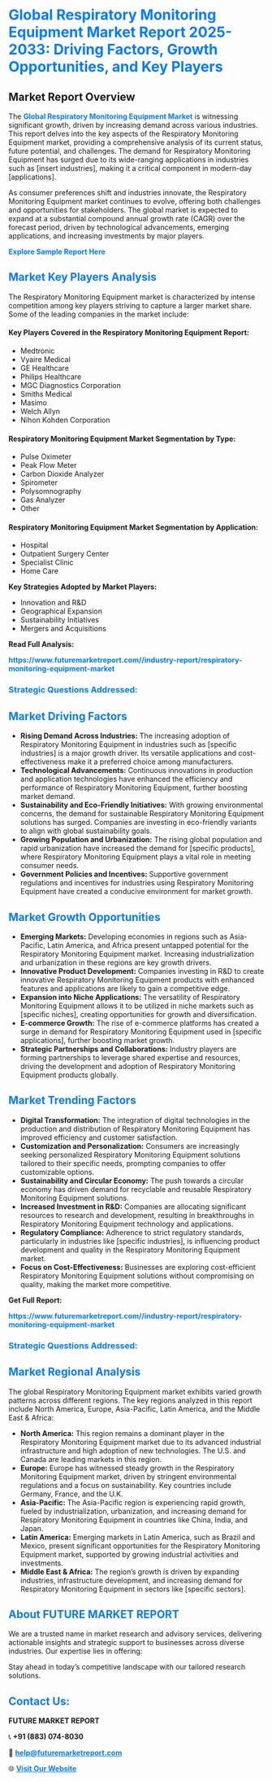 <h1 style="color: #007BFF;">Global Respiratory Monitoring Equipment Market Report 2025-2033: Driving Factors, Growth Opportunities, and Key Players</h1>

<section id="overview">
<h2>Market Report Overview</h2>
<p>The <a href="https://www.futuremarketreport.com//industry-report/respiratory-monitoring-equipment-market" style="color: #007BFF; text-decoration: none;"><strong>Global Respiratory Monitoring Equipment Market</strong></a> is witnessing significant growth, driven by increasing demand across various industries. This report delves into the key aspects of the Respiratory Monitoring Equipment market, providing a comprehensive analysis of its current status, future potential, and challenges. The demand for Respiratory Monitoring Equipment has surged due to its wide-ranging applications in industries such as [insert industries], making it a critical component in modern-day [applications].</p>
<p>As consumer preferences shift and industries innovate, the Respiratory Monitoring Equipment market continues to evolve, offering both challenges and opportunities for stakeholders. The global market is expected to expand at a substantial compound annual growth rate (CAGR) over the forecast period, driven by technological advancements, emerging applications, and increasing investments by major players.</p>
</section>

<section id="overview">
<p><a href="https://www.futuremarketreport.com//request-sample/reportId=77872" style="color: #007BFF; text-decoration: none;"><strong>Explore Sample Report Here</strong></a></p>
</section>

<section id="key-players">
<h2 style="color: #007BFF;">Market Key Players Analysis</h2>
<p>The Respiratory Monitoring Equipment market is characterized by intense competition among key players striving to capture a larger market share. Some of the leading companies in the market include:</p>
<h4>Key Players Covered in the Respiratory Monitoring Equipment Report:</h4>
<ul><li>Medtronic</li><li>Vyaire Medical</li><li>GE Healthcare</li><li>Philips Healthcare</li><li>MGC Diagnostics Corporation</li><li>Smiths Medical</li><li>Masimo</li><li>Welch Allyn</li><li>Nihon Kohden Corporation</li></ul>
<h4>Respiratory Monitoring Equipment Market Segmentation by Type:</h4>
<ul><li>Pulse Oximeter</li><li>Peak Flow Meter</li><li>Carbon Dioxide Analyzer</li><li>Spirometer</li><li>Polysomnography</li><li>Gas Analyzer</li><li>Other</li></ul>

<h4>Respiratory Monitoring Equipment Market Segmentation by Application:</h4>
<ul><li>Hospital</li><li>Outpatient Surgery Center</li><li>Specialist Clinic</li><li>Home Care</li></ul>
<p><strong>Key Strategies Adopted by Market Players:</strong></p>
<ul>
<li>Innovation and R&D</li>
<li>Geographical Expansion</li>
<li>Sustainability Initiatives</li>
<li>Mergers and Acquisitions</li>
</ul>
</section>

<section>
<p><strong>Read Full Analysis: </strong></p><a href="https://www.futuremarketreport.com//industry-report/respiratory-monitoring-equipment-market" style="color: #007BFF; text-decoration: none;"><strong>https://www.futuremarketreport.com//industry-report/respiratory-monitoring-equipment-market</strong></a>
<h3 style="color: #007BFF;">Strategic Questions Addressed:</h3>
</section>

<section id="driving-factors">
<h2 style="color: #007BFF;">Market Driving Factors</h2>
<ul>
<li><strong>Rising Demand Across Industries:</strong> The increasing adoption of Respiratory Monitoring Equipment in industries such as [specific industries] is a major growth driver. Its versatile applications and cost-effectiveness make it a preferred choice among manufacturers.</li>
<li><strong>Technological Advancements:</strong> Continuous innovations in production and application technologies have enhanced the efficiency and performance of Respiratory Monitoring Equipment, further boosting market demand.</li>
<li><strong>Sustainability and Eco-Friendly Initiatives:</strong> With growing environmental concerns, the demand for sustainable Respiratory Monitoring Equipment solutions has surged. Companies are investing in eco-friendly variants to align with global sustainability goals.</li>
<li><strong>Growing Population and Urbanization:</strong> The rising global population and rapid urbanization have increased the demand for [specific products], where Respiratory Monitoring Equipment plays a vital role in meeting consumer needs.</li>
<li><strong>Government Policies and Incentives:</strong> Supportive government regulations and incentives for industries using Respiratory Monitoring Equipment have created a conducive environment for market growth.</li>
</ul>
</section>

<section id="growth-opportunities">
<h2 style="color: #007BFF;">Market Growth Opportunities</h2>
<ul>
<li><strong>Emerging Markets:</strong> Developing economies in regions such as Asia-Pacific, Latin America, and Africa present untapped potential for the Respiratory Monitoring Equipment market. Increasing industrialization and urbanization in these regions are key growth drivers.</li>
<li><strong>Innovative Product Development:</strong> Companies investing in R&D to create innovative Respiratory Monitoring Equipment products with enhanced features and applications are likely to gain a competitive edge.</li>
<li><strong>Expansion into Niche Applications:</strong> The versatility of Respiratory Monitoring Equipment allows it to be utilized in niche markets such as [specific niches], creating opportunities for growth and diversification.</li>
<li><strong>E-commerce Growth:</strong> The rise of e-commerce platforms has created a surge in demand for Respiratory Monitoring Equipment used in [specific applications], further boosting market growth.</li>
<li><strong>Strategic Partnerships and Collaborations:</strong> Industry players are forming partnerships to leverage shared expertise and resources, driving the development and adoption of Respiratory Monitoring Equipment products globally.</li>
</ul>
</section>

<section id="trending-factors">
<h2 style="color: #007BFF;">Market Trending Factors</h2>
<ul>
<li><strong>Digital Transformation:</strong> The integration of digital technologies in the production and distribution of Respiratory Monitoring Equipment has improved efficiency and customer satisfaction.</li>
<li><strong>Customization and Personalization:</strong> Consumers are increasingly seeking personalized Respiratory Monitoring Equipment solutions tailored to their specific needs, prompting companies to offer customizable options.</li>
<li><strong>Sustainability and Circular Economy:</strong> The push towards a circular economy has driven demand for recyclable and reusable Respiratory Monitoring Equipment solutions.</li>
<li><strong>Increased Investment in R&D:</strong> Companies are allocating significant resources to research and development, resulting in breakthroughs in Respiratory Monitoring Equipment technology and applications.</li>
<li><strong>Regulatory Compliance:</strong> Adherence to strict regulatory standards, particularly in industries like [specific industries], is influencing product development and quality in the Respiratory Monitoring Equipment market.</li>
<li><strong>Focus on Cost-Effectiveness:</strong> Businesses are exploring cost-efficient Respiratory Monitoring Equipment solutions without compromising on quality, making the market more competitive.</li>
</ul>
</section>

<section>
<p><strong>Get Full Report: </strong></p><a href="https://www.futuremarketreport.com//industry-report/respiratory-monitoring-equipment-market" style="color: #007BFF; text-decoration: none;"><strong>https://www.futuremarketreport.com//industry-report/respiratory-monitoring-equipment-market</strong></a>
<h3 style="color: #007BFF;">Strategic Questions Addressed:</h3>
</section>


<section id="regional-analysis">
<h2 style="color: #007BFF;">Market Regional Analysis</h2>
<p>The global Respiratory Monitoring Equipment market exhibits varied growth patterns across different regions. The key regions analyzed in this report include North America, Europe, Asia-Pacific, Latin America, and the Middle East & Africa:</p>
<ul>
<li><strong>North America:</strong> This region remains a dominant player in the Respiratory Monitoring Equipment market due to its advanced industrial infrastructure and high adoption of new technologies. The U.S. and Canada are leading markets in this region.</li>
<li><strong>Europe:</strong> Europe has witnessed steady growth in the Respiratory Monitoring Equipment market, driven by stringent environmental regulations and a focus on sustainability. Key countries include Germany, France, and the U.K.</li>
<li><strong>Asia-Pacific:</strong> The Asia-Pacific region is experiencing rapid growth, fueled by industrialization, urbanization, and increasing demand for Respiratory Monitoring Equipment in countries like China, India, and Japan.</li>
<li><strong>Latin America:</strong> Emerging markets in Latin America, such as Brazil and Mexico, present significant opportunities for the Respiratory Monitoring Equipment market, supported by growing industrial activities and investments.</li>
<li><strong>Middle East & Africa:</strong> The region’s growth is driven by expanding industries, infrastructure development, and increasing demand for Respiratory Monitoring Equipment in sectors like [specific sectors].</li>
</ul>
</section>

<footer>
<h2 style="color: #007BFF;">About FUTURE MARKET REPORT</h2>
<p>We are a trusted name in market research and advisory services, delivering actionable insights and strategic support to businesses across diverse industries. Our expertise lies in offering:</p>

<p>Stay ahead in today’s competitive landscape with our tailored research solutions.</p>

<h2 style="color: #007BFF;">Contact Us:</h2>
<p><strong>FUTURE MARKET REPORT</strong></p>
<p>📞 <strong>+91 (883) 074-8030</strong></p>
<p>📧 <strong><a href="mailto:help@futuremarketreport.com" style="color: #007BFF;">help@futuremarketreport.com</a></strong></p>
<p>🌐 <strong><a href="https://www.futuremarketreport.com/" style="color: #007BFF;">Visit Our Website</a></strong></p>
</footer>